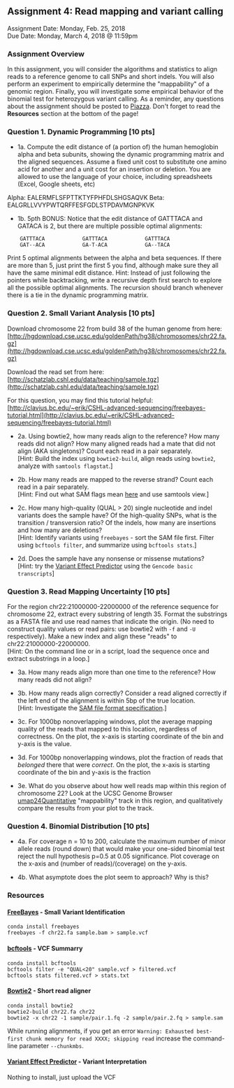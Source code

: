 ## Assignment 4: Read mapping and variant calling
Assignment Date: Monday, Feb. 25, 2018  
Due Date: Monday, March 4, 2018 @ 11:59pm  

### Assignment Overview

In this assignment, you will consider the algorithms and statistics to align reads to a reference genome to call SNPs and short indels. You will also perform an experiment to empirically determine the "mappability" of a genomic region. Finally, you will investigate some empirical behavior of the binomial test for heterozygous variant calling. As a reminder, any questions about the assignment should be posted to [Piazza](https://piazza.com/jhu/spring2019/en601749/home). Don't forget to read the **Resources** section at the bottom of the page!


### Question 1. Dynamic Programming [10 pts]

- 1a. Compute the edit distance of (a portion of) the human hemoglobin alpha and beta subunits, showing the dynamic programming matrix and the aligned sequences. Assume a fixed unit cost to
  substitute one amino acid for another and a unit cost for an insertion or deletion. You are allowed to use the language of your choice, including spreadsheets (Excel, Google sheets, etc)

Alpha: 	EALERMFLSFPTTKTYFPHFDLSHGSAQVK
Beta: 	EALGRLLVVYPWTQRFFESFGDLSTPDAVMGNPKVK

- 1b. 5pth BONUS: Notice that the edit distance of GATTTACA and GATACA is 2, but there are multiple possible optimal alignments:

```
    GATTTACA			GATTTACA			GATTTACA
    GAT--ACA			GA-T-ACA			GA--TACA
```

Print 5 optimal alignments between the alpha and beta sequences. If there are more than 5, just print the first 5 you find, although make sure they all have the same minimal edit distance. Hint: Instead of just following the pointers while backtracking, write a recursive depth first search to explore all the possible optimal alignments. The recursion should branch whenever there is a tie in the dynamic programming matrix. 


### Question 2. Small Variant Analysis [10 pts]

Download chromosome 22 from build 38 of the human genome from here:  
[http://hgdownload.cse.ucsc.edu/goldenPath/hg38/chromosomes/chr22.fa.gz](http://hgdownload.cse.ucsc.edu/goldenPath/hg38/chromosomes/chr22.fa.gz)

Download the read set from here:  
[http://schatzlab.cshl.edu/data/teaching/sample.tgz](http://schatzlab.cshl.edu/data/teaching/sample.tgz)

For this question, you may find this tutorial helpful:  
[http://clavius.bc.edu/~erik/CSHL-advanced-sequencing/freebayes-tutorial.html](http://clavius.bc.edu/~erik/CSHL-advanced-sequencing/freebayes-tutorial.html)

- 2a. Using bowtie2, how many reads align to the reference? How many reads did not align? How many aligned reads had a mate that did not align (AKA singletons)? Count each read in a pair separately.  
[Hint: Build the index using `bowtie2-build`, align reads using `bowtie2`, analyze with `samtools flagstat`.]

- 2b. How many reads are mapped to the reverse strand? Count each read in a pair separately.   
[Hint: Find out what SAM flags mean [here](https://broadinstitute.github.io/picard/explain-flags.html) and use samtools view.]

- 2c. How many high-quality (QUAL > 20) single nucleotide and indel variants does the sample have? Of the high-quality SNPs, what is the transition / transversion ratio? Of the indels, how many are insertions and how many are deletions?  
[Hint:  Identify variants using `freebayes` - sort the SAM file first. Filter using `bcftools filter`, and summarize using `bcftools stats`.]

- 2d. Does the sample have any nonsense or missense mutations?  
[Hint: try the [Variant Effect Predictor](http://useast.ensembl.org/Tools/VEP) using the `Gencode basic transcripts`]


### Question 3. Read Mapping Uncertainty [10 pts]

For the region chr22:21000000-22000000 of the reference sequence for chromosome 22, extract every substring of length 35. Format the substrings as a FASTA file and use read names that indicate the origin. (No need to construct quality values or read pairs: use bowtie2 with `-f` and `-U` respectively). Make a new index and align these "reads" to chr22:21000000-22000000.  
[Hint: On the command line or in a script, load the sequence once and extract substrings in a loop.]

- 3a. How many reads align more than one time to the reference? How many reads did not align?

- 3b. How many reads align correctly? Consider a read aligned correctly if the left end of the alignment is within 5bp of the true location.  
[Hint: Investigate the [SAM file format specification](https://samtools.github.io/hts-specs/SAMv1.pdf).]

- 3c. For 1000bp nonoverlapping windows, plot the average mapping quality of the reads that mapped to this location, regardless of correctness. On the plot, the x-axis is starting coordinate of the bin and y-axis is the value.

- 3d. For 1000bp nonoverlapping windows, plot the fraction of reads that *belonged* there that were *correct*. On the plot, the x-axis is starting coordinate of the bin and y-axis is the
  fraction

- 3e. What do you observe about how well reads map within this region of chromosome 22? Look at the UCSC Genome Browser [umap24Quantitative](https://genome.ucsc.edu/cgi-bin/hgTrackUi?g=umap) "mappability" track in this region, and qualitatively compare the results from your plot to the track.  


### Question 4. Binomial Distribution [10 pts]

- 4a. For coverage n = 10 to 200, calculate the maximum number of minor allele reads (round down) that would make your one-sided binomial test reject the null hypothesis p=0.5 at 0.05 significance. Plot coverage on the x-axis and (number of reads)/(coverage) on the y-axis.

- 4b. What asymptote does the plot seem to approach? Why is this?


### Resources

#### [FreeBayes](https://github.com/ekg/freebayes) - Small Variant Identification

```
conda install freebayes
freebayes -f chr22.fa sample.bam > sample.vcf
```

#### [bcftools](https://samtools.github.io/bcftools/bcftools.html) - VCF Summarry

```
conda install bcftools
bcftools filter -e "QUAL<20" sample.vcf > filtered.vcf
bcftools stats filtered.vcf > stats.txt
```

#### [Bowtie2](http://bowtie-bio.sourceforge.net/bowtie2/index.shtml) - Short read aligner

```
conda install bowtie2
bowtie2-build chr22.fa chr22
bowtie2 -x chr22 -1 sample/pair.1.fq -2 sample/pair.2.fq > sample.sam
```

While running alignments, if you get an error `Warning: Exhausted best-first chunk memory for read XXXX; skipping read` increase the command-line parameter `--chunkmbs`.

#### [Variant Effect Predictor](http://useast.ensembl.org/Tools/VEP) - Variant Interpretation

Nothing to install, just upload the VCF

